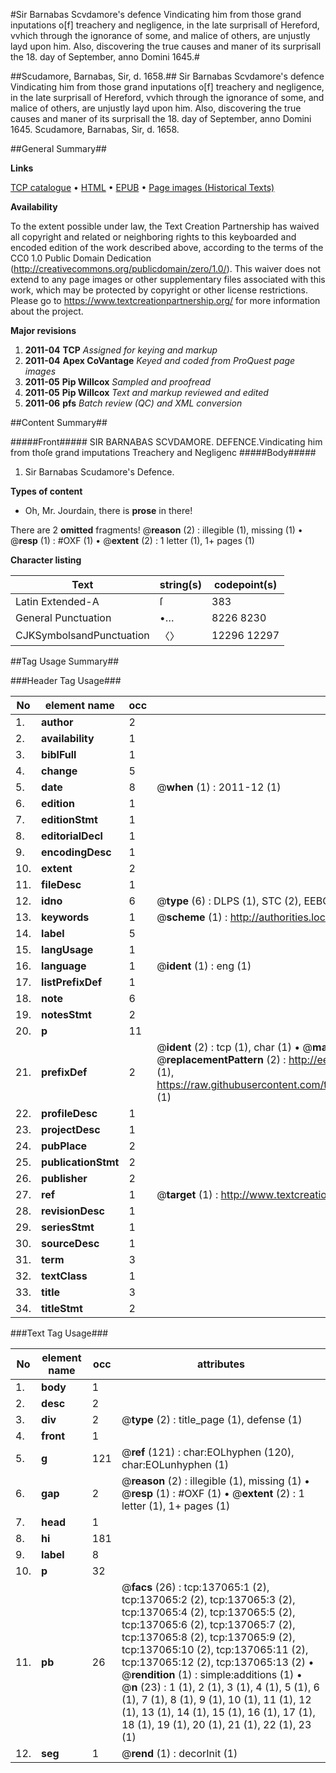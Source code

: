 #Sir Barnabas Scvdamore's defence Vindicating him from those grand inputations o[f] treachery and negligence, in the late surprisall of Hereford, vvhich through the ignorance of some, and malice of others, are unjustly layd upon him. Also, discovering the true causes and maner of its surprisall the 18. day of September, anno Domini 1645.#

##Scudamore, Barnabas, Sir, d. 1658.##
Sir Barnabas Scvdamore's defence Vindicating him from those grand inputations o[f] treachery and negligence, in the late surprisall of Hereford, vvhich through the ignorance of some, and malice of others, are unjustly layd upon him. Also, discovering the true causes and maner of its surprisall the 18. day of September, anno Domini 1645.
Scudamore, Barnabas, Sir, d. 1658.

##General Summary##

**Links**

[TCP catalogue](http://www.ota.ox.ac.uk/tcp/)  • 
[HTML](http://tei.it.ox.ac.uk/tcp/Texts-HTML/free/A92/A92761.html)  • 
[EPUB](http://tei.it.ox.ac.uk/tcp/Texts-EPUB/free/A92/A92761.epub) • 
[Page images (Historical Texts)](https://historicaltexts.jisc.ac.uk/eebo-99896837e)

**Availability**

To the extent possible under law, the Text Creation Partnership has waived all copyright and related or neighboring rights to this keyboarded and encoded edition of the work described above, according to the terms of the CC0 1.0 Public Domain Dedication (http://creativecommons.org/publicdomain/zero/1.0/). This waiver does not extend to any page images or other supplementary files associated with this work, which may be protected by copyright or other license restrictions. Please go to https://www.textcreationpartnership.org/ for more information about the project.

**Major revisions**

1. __2011-04__ __TCP__ *Assigned for keying and markup*
1. __2011-04__ __Apex CoVantage__ *Keyed and coded from ProQuest page images*
1. __2011-05__ __Pip Willcox__ *Sampled and proofread*
1. __2011-05__ __Pip Willcox__ *Text and markup reviewed and edited*
1. __2011-06__ __pfs__ *Batch review (QC) and XML conversion*

##Content Summary##

#####Front#####
SIR BARNABAS SCVDAMORE. DEFENCE.Vindicating him from thoſe grand imputations Treachery and Negligenc
#####Body#####

1. Sir Barnabas Scudamore's Defence.

**Types of content**

  * Oh, Mr. Jourdain, there is **prose** in there!

There are 2 **omitted** fragments! 
 @__reason__ (2) : illegible (1), missing (1)  •  @__resp__ (1) : #OXF (1)  •  @__extent__ (2) : 1 letter (1), 1+ pages (1)

**Character listing**


|Text|string(s)|codepoint(s)|
|---|---|---|
|Latin Extended-A|ſ|383|
|General Punctuation|•…|8226 8230|
|CJKSymbolsandPunctuation|〈〉|12296 12297|

##Tag Usage Summary##

###Header Tag Usage###

|No|element name|occ|attributes|
|---|---|---|---|
|1.|__author__|2||
|2.|__availability__|1||
|3.|__biblFull__|1||
|4.|__change__|5||
|5.|__date__|8| @__when__ (1) : 2011-12 (1)|
|6.|__edition__|1||
|7.|__editionStmt__|1||
|8.|__editorialDecl__|1||
|9.|__encodingDesc__|1||
|10.|__extent__|2||
|11.|__fileDesc__|1||
|12.|__idno__|6| @__type__ (6) : DLPS (1), STC (2), EEBO-CITATION (1), PROQUEST (1), VID (1)|
|13.|__keywords__|1| @__scheme__ (1) : http://authorities.loc.gov/ (1)|
|14.|__label__|5||
|15.|__langUsage__|1||
|16.|__language__|1| @__ident__ (1) : eng (1)|
|17.|__listPrefixDef__|1||
|18.|__note__|6||
|19.|__notesStmt__|2||
|20.|__p__|11||
|21.|__prefixDef__|2| @__ident__ (2) : tcp (1), char (1)  •  @__matchPattern__ (2) : ([0-9\-]+):([0-9IVX]+) (1), (.+) (1)  •  @__replacementPattern__ (2) : http://eebo.chadwyck.com/downloadtiff?vid=$1&page=$2 (1), https://raw.githubusercontent.com/textcreationpartnership/Texts/master/tcpchars.xml#$1 (1)|
|22.|__profileDesc__|1||
|23.|__projectDesc__|1||
|24.|__pubPlace__|2||
|25.|__publicationStmt__|2||
|26.|__publisher__|2||
|27.|__ref__|1| @__target__ (1) : http://www.textcreationpartnership.org/docs/. (1)|
|28.|__revisionDesc__|1||
|29.|__seriesStmt__|1||
|30.|__sourceDesc__|1||
|31.|__term__|3||
|32.|__textClass__|1||
|33.|__title__|3||
|34.|__titleStmt__|2||


###Text Tag Usage###

|No|element name|occ|attributes|
|---|---|---|---|
|1.|__body__|1||
|2.|__desc__|2||
|3.|__div__|2| @__type__ (2) : title_page (1), defense (1)|
|4.|__front__|1||
|5.|__g__|121| @__ref__ (121) : char:EOLhyphen (120), char:EOLunhyphen (1)|
|6.|__gap__|2| @__reason__ (2) : illegible (1), missing (1)  •  @__resp__ (1) : #OXF (1)  •  @__extent__ (2) : 1 letter (1), 1+ pages (1)|
|7.|__head__|1||
|8.|__hi__|181||
|9.|__label__|8||
|10.|__p__|32||
|11.|__pb__|26| @__facs__ (26) : tcp:137065:1 (2), tcp:137065:2 (2), tcp:137065:3 (2), tcp:137065:4 (2), tcp:137065:5 (2), tcp:137065:6 (2), tcp:137065:7 (2), tcp:137065:8 (2), tcp:137065:9 (2), tcp:137065:10 (2), tcp:137065:11 (2), tcp:137065:12 (2), tcp:137065:13 (2)  •  @__rendition__ (1) : simple:additions (1)  •  @__n__ (23) : 1 (1), 2 (1), 3 (1), 4 (1), 5 (1), 6 (1), 7 (1), 8 (1), 9 (1), 10 (1), 11 (1), 12 (1), 13 (1), 14 (1), 15 (1), 16 (1), 17 (1), 18 (1), 19 (1), 20 (1), 21 (1), 22 (1), 23 (1)|
|12.|__seg__|1| @__rend__ (1) : decorInit (1)|
